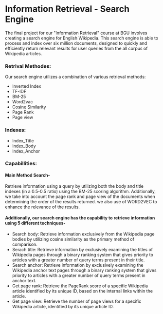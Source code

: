 # Information Retrieval - Search Engine
The final project for our "Information Retrieval" course at BGU involves creating a search engine for English Wikipedia. This search engine is able to process and index over six million documents, designed to quickly and efficiently return relevant results for user queries from the all corpus of Wikipedia articles.

### Retrival Methodes:
Our search engine utilizes a combination of various retrieval methods:
- Inverted Index
- TF-IDF
- BM-25
- Word2vac
- Cosine Similarity
- Page Rank
- Page view

### Indexes:
- Index_Title
- Index_Body
- Index_Anchor

### Capabillities:
#### Main Method Search-
Retrieve information using a query by utilizing both the body and title indexes (in a 0.5-0.5 ratio) using the BM-25 scoring algorithm. Additionally, we take into account the page rank and page view of the documents when determining the order of the results returned. we also use of WORD2VEC to enhance the relevance of the results.

#### Additionally, our search engine has the capability to retrieve information using 5 different techniques- 

- Search body: Retrieve information exclusively from the Wikipedia page bodies by utilizing cosine similarity as the primary method of comparison.
- Serach title: Retrieve information by exclusively examining the titles of Wikipedia pages through a binary ranking system that gives priority to articles with a greater number of query terms present in their title.
- Search anchor: Retrieve information by exclusively examining the Wikipedia anchor text pages through a binary ranking system that gives priority to articles with a greater number of query terms present in anchor text.
- Get page rank: Retrieve the PageRank score of a specific Wikipedia article identified by its unique ID, based on the internal links within the article.
- Get page view: Retrieve the number of page views for a specific Wikipedia article, identified by its unique article ID.



